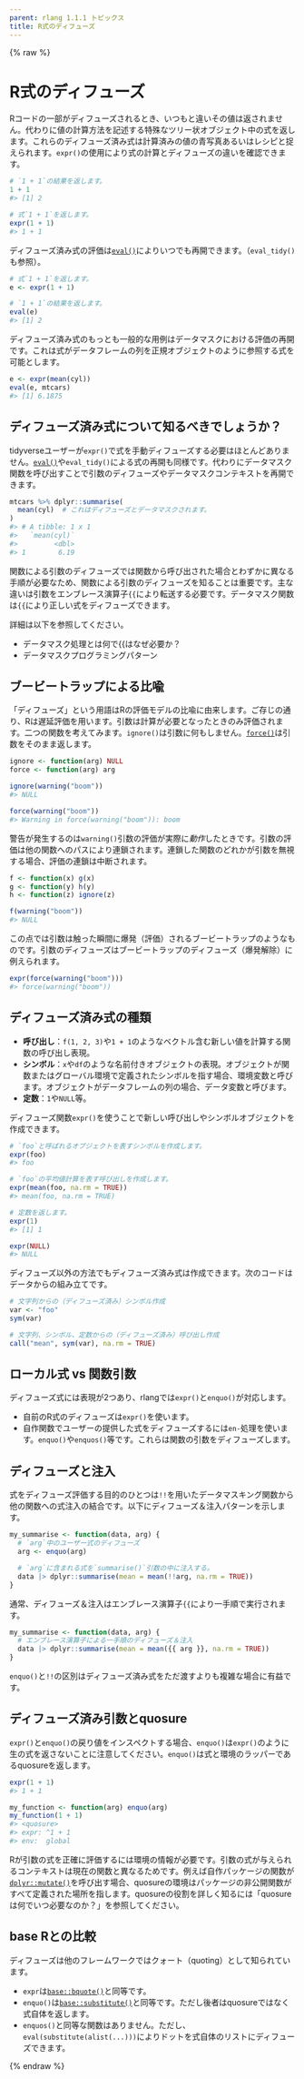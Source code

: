 ```yaml
---
parent: rlang 1.1.1 トピックス
title: R式のディフューズ
---
```


{% raw %}

# R式のディフューズ

Rコードの一部がディフューズされるとき、いつもと違いその値は返されません。代わりに値の計算方法を記述する特殊なツリー状オブジェクト中の式を返します。これらのディフューズ済み式は計算済みの値の青写真あるいはレシピと捉えられます。`expr()`の使用により式の計算とディフューズの違いを確認できます。

```r
# `1 + 1`の結果を返します。
1 + 1
#> [1] 2

# 式`1 + 1`を返します。
expr(1 + 1)
#> 1 + 1
```

ディフューズ済み式の評価は[`eval()`](https://rdrr.io/r/base/eval.html)によりいつでも再開できます。（`eval_tidy()`も参照）。

```r
# 式`1 + 1`を返します。
e <- expr(1 + 1)

# `1 + 1`の結果を返します。
eval(e)
#> [1] 2
```

ディフューズ済み式のもっとも一般的な用例はデータマスクにおける評価の再開です。これは式がデータフレームの列を正規オブジェクトのように参照する式を可能とします。

```r
e <- expr(mean(cyl))
eval(e, mtcars)
#> [1] 6.1875
```

## ディフューズ済み式について知るべきでしょうか？

tidyverseユーザーが`expr()`で式を手動ディフューズする必要はほとんどありません。[`eval()`](https://rdrr.io/r/base/eval.html)や`eval_tidy()`による式の再開も同様です。代わりにデータマスク関数を呼び出すことで引数のディフューズやデータマスクコンテキストを再開できます。

```r
mtcars %>% dplyr::summarise(
  mean(cyl)  # これはディフューズとデータマスクされます。
)
#> # A tibble: 1 x 1
#>   `mean(cyl)`
#>         <dbl>
#> 1        6.19
```

関数による引数のディフューズでは関数から呼び出された場合とわずかに異なる手順が必要なため、関数による引数のディフューズを知ることは重要です。主な違いは引数をエンブレース演算子`{{`により転送する必要です。データマスク関数は`{{`により正しい式をディフューズできます。

詳細は以下を参照してください。

- データマスク処理とは何で{{はなぜ必要か？
- データマスクプログラミングパターン

## ブービートラップによる比喩

「ディフューズ」という用語はRの評価モデルの比喩に由来します。ご存じの通り、Rは遅延評価を用います。引数は計算が必要となったときのみ評価されます。二つの関数を考えてみます。`ignore()`は引数に何もしません。[`force()`](https://rdrr.io/r/base/force.html)は引数をそのまま返します。

```r
ignore <- function(arg) NULL
force <- function(arg) arg

ignore(warning("boom"))
#> NULL

force(warning("boom"))
#> Warning in force(warning("boom")): boom
```

警告が発生するのは`warning()`引数の評価が実際に*動作*したときです。引数の評価は他の関数へのパスにより連鎖されます。連鎖した関数のどれかが引数を無視する場合、評価の連鎖は中断されます。

```r
f <- function(x) g(x)
g <- function(y) h(y)
h <- function(z) ignore(z)

f(warning("boom"))
#> NULL
```

この点では引数は触った瞬間に爆発（評価）されるブービートラップのようなものです。引数のディフューズはブービートラップのディフューズ（爆発解除）に例えられます。

```r
expr(force(warning("boom")))
#> force(warning("boom"))
```

## ディフューズ済み式の種類

- **呼び出し**：`f(1, 2, 3)`や`1 + 1`のようなベクトル含む新しい値を計算する関数の呼び出し表現。
- **シンボル**：`x`や`df`のような名前付きオブジェクトの表現。オブジェクトが関数またはグローバル環境で定義されたシンボルを指す場合、環境変数と呼びます。オブジェクトがデータフレームの列の場合、データ変数と呼びます。
- **定数**：`1`や`NULL`等。

ディフューズ関数`expr()`を使うことで新しい呼び出しやシンボルオブジェクトを作成できます。

```r
# `foo`と呼ばれるオブジェクトを表すシンボルを作成します。
expr(foo)
#> foo

# `foo`の平均値計算を表す呼び出しを作成します。
expr(mean(foo, na.rm = TRUE))
#> mean(foo, na.rm = TRUE)

# 定数を返します。
expr(1)
#> [1] 1

expr(NULL)
#> NULL
```

ディフューズ以外の方法でもディフューズ済み式は作成できます。次のコードはデータからの組み立てです。

```r
# 文字列からの（ディフューズ済み）シンボル作成
var <- "foo"
sym(var)

# 文字列、シンボル、定数からの（ディフューズ済み）呼び出し作成
call("mean", sym(var), na.rm = TRUE)
```

## ローカル式 vs 関数引数

ディフューズ式には表現が2つあり、rlangでは`expr()`と`enquo()`が対応します。

- 自前のR式のディフューズは`expr()`を使います。
- 自作関数でユーザーの提供した式をディフューズするには`en-`処理を使います。`enquo()`や`enquos()`等です。これらは関数の引数をディフューズします。

## ディフューズと注入

式をディフューズ評価する目的のひとつは`!!`を用いたデータマスキング関数から他の関数への式注入の結合です。以下にディフューズ＆注入パターンを示します。

```r
my_summarise <- function(data, arg) {
  # `arg`中のユーザー式のディフューズ
  arg <- enquo(arg)

  # `arg`に含まれる式を`summarise()`引数の中に注入する。
  data |> dplyr::summarise(mean = mean(!!arg, na.rm = TRUE))
}
```

通常、ディフューズ＆注入はエンブレース演算子`{{`により一手順で実行されます。

```r
my_summarise <- function(data, arg) {
  # エンブレース演算子による一手順のディフューズ＆注入
  data |> dplyr::summarise(mean = mean({{ arg }}, na.rm = TRUE))
}
```

`enquo()`と`!!`の区別はディフューズ済み式をただ渡すよりも複雑な場合に有益です。

## ディフューズ済み引数とquosure

`expr()`と`enquo()`の戻り値をインスペクトする場合、`enquo()`は`expr()`のように生の式を返さないことに注意してください。`enquo()`は式と環境のラッパーであるquosureを返します。

```r
expr(1 + 1)
#> 1 + 1

my_function <- function(arg) enquo(arg)
my_function(1 + 1)
#> <quosure>
#> expr: ^1 + 1
#> env:  global
```

Rが引数の式を正確に評価するには環境の情報が必要です。引数の式が与えられるコンテキストは現在の関数と異なるためです。例えば自作パッケージの関数が[`dplyr::mutate()`](https://dplyr.tidyverse.org/reference/mutate.html)を呼び出す場合、quosureの環境はパッケージの非公開関数がすべて定義された場所を指します。quosureの役割を詳しく知るには「quosureは何でいつ必要なのか？」を参照してください。

## base Rとの比較

ディフューズは他のフレームワークではクォート（quoting）として知られています。

- `expr`は[`base::bquote()`](https://rdrr.io/r/base/bquote.html)と同等です。
- `enquo()`は[`base::substitute()`](https://rdrr.io/r/base/substitute.html)と同等です。ただし後者はquosureではなく式自体を返します。
- `enquos()`と同等な関数はありません。ただし、`eval(substitute(alist(...)))`によりドットを式自体のリストにディフューズできます。

{% endraw %}

